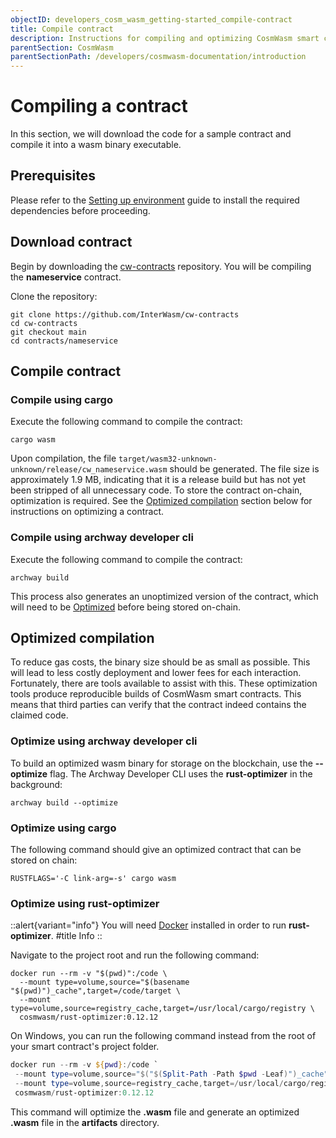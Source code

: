 ```yaml
---
objectID: developers_cosm_wasm_getting-started_compile-contract
title: Compile contract
description: Instructions for compiling and optimizing CosmWasm smart contracts
parentSection: CosmWasm
parentSectionPath: /developers/cosmwasm-documentation/introduction
---
```


# Compiling a contract

In this section, we will download the code for a sample contract and compile it into a wasm binary executable.

## Prerequisites

Please refer to the [Setting up environment](/developers/cosmwasm-documentation/getting-started/setting-up-environment) guide to install the required dependencies before proceeding.

## Download contract

Begin by downloading the <a href="https://github.com/InterWasm/cw-contracts" target="_blank">cw-contracts</a> repository. You will be compiling the **nameservice** contract.

Clone the repository:

```shell
git clone https://github.com/InterWasm/cw-contracts
cd cw-contracts
git checkout main
cd contracts/nameservice
```

## Compile contract

### Compile using cargo

Execute the following command to compile the contract:

```shell
cargo wasm
```

Upon compilation, the file `target/wasm32-unknown-unknown/release/cw_nameservice.wasm` should be generated. The file size is approximately 1.9 MB, indicating that it is a release build but has not yet been stripped of all unnecessary code. To store the contract on-chain, optimization is required. See the [Optimized compilation](#optimized-compilation) section below for instructions on optimizing a contract.

### Compile using archway developer cli

Execute the following command to compile the contract:

```shell
archway build
```

This process also generates an unoptimized version of the contract, which will need to be [Optimized](#optimized-compilation) before being stored on-chain.

## Optimized compilation

To reduce gas costs, the binary size should be as small as possible. This will lead to less costly deployment and lower fees for each interaction. Fortunately, there are tools available to assist with this. These optimization tools produce reproducible builds of CosmWasm smart contracts. This means that third parties can verify that the contract indeed contains the claimed code.

### Optimize using archway developer cli

To build an optimized wasm binary for storage on the blockchain, use the **--optimize** flag. The Archway Developer CLI uses the **rust-optimizer** in the background:

```shell
archway build --optimize
```

### Optimize using cargo

The following command should give an optimized contract that can be stored on chain:

```shell
RUSTFLAGS='-C link-arg=-s' cargo wasm
```

### Optimize using rust-optimizer

::alert{variant="info"}
You will need [Docker](https://www.docker.com) installed in order to run **rust-optimizer**.
#title
Info
::

Navigate to the project root and run the following command:

```shell
docker run --rm -v "$(pwd)":/code \
  --mount type=volume,source="$(basename "$(pwd)")_cache",target=/code/target \
  --mount type=volume,source=registry_cache,target=/usr/local/cargo/registry \
  cosmwasm/rust-optimizer:0.12.12
```

On Windows, you can run the following command instead from the root of your smart contract's project folder.
```powershell
docker run --rm -v ${pwd}:/code `
 --mount type=volume,source="$("$(Split-Path -Path $pwd -Leaf)")_cache",target=/code/target `
 --mount type=volume,source=registry_cache,target=/usr/local/cargo/registry `
 cosmwasm/rust-optimizer:0.12.12
```

This command will optimize the **.wasm** file and generate an optimized **.wasm** file in the **artifacts** directory.
